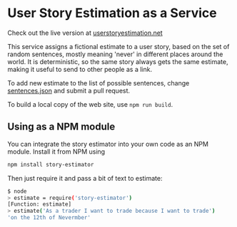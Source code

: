 # User Story Estimation as a Service

Check out the live version at [userstoryestimation.net](https://userstoryestimation.net/)

This service assigns a fictional estimate to a user story, based on the set of random sentences, mostly meaning 'never' in different places around the world. It is deterministic, so the same story always gets the same estimate, making it useful to send to other people as a link.

To add new estimate to the list of possible sentences, change [sentences.json](src/sentences.json) and submit a pull request.

To build a local copy of the web site, use `npm run build`.

## Using as a NPM module

You can integrate the story estimator into your own code as an NPM module. Install it from NPM using

```bash
npm install story-estimator
```

Then just require it and pass a bit of text to estimate:

```bash
$ node
> estimate = require('story-estimator')
[Function: estimate]
> estimate('As a trader I want to trade because I want to trade')
'on the 12th of Nevermber'
```
